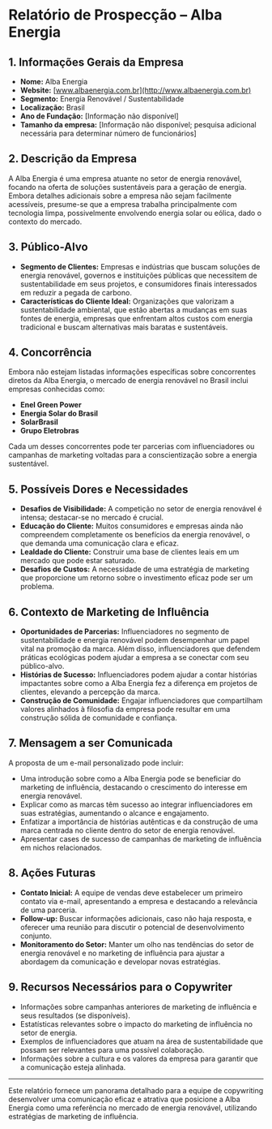 # Relatório de Prospecção – Alba Energia

## 1. Informações Gerais da Empresa

- **Nome:** Alba Energia
- **Website:** [www.albaenergia.com.br](http://www.albaenergia.com.br)
- **Segmento:** Energia Renovável / Sustentabilidade
- **Localização:** Brasil
- **Ano de Fundação:** [Informação não disponível]
- **Tamanho da empresa:** [Informação não disponível; pesquisa adicional necessária para determinar número de funcionários]

## 2. Descrição da Empresa

A Alba Energia é uma empresa atuante no setor de energia renovável, focando na oferta de soluções sustentáveis para a geração de energia. Embora detalhes adicionais sobre a empresa não sejam facilmente acessíveis, presume-se que a empresa trabalha principalmente com tecnologia limpa, possivelmente envolvendo energia solar ou eólica, dado o contexto do mercado.

## 3. Público-Alvo 

- **Segmento de Clientes:** Empresas e indústrias que buscam soluções de energia renovável, governos e instituições públicas que necessitem de sustentabilidade em seus projetos, e consumidores finais interessados em reduzir a pegada de carbono.
- **Características do Cliente Ideal:** Organizações que valorizam a sustentabilidade ambiental, que estão abertas a mudanças em suas fontes de energia, empresas que enfrentam altos custos com energia tradicional e buscam alternativas mais baratas e sustentáveis.

## 4. Concorrência

Embora não estejam listadas informações específicas sobre concorrentes diretos da Alba Energia, o mercado de energia renovável no Brasil inclui empresas conhecidas como:

- **Enel Green Power**
- **Energia Solar do Brasil**
- **SolarBrasil**
- **Grupo Eletrobras**

Cada um desses concorrentes pode ter parcerias com influenciadores ou campanhas de marketing voltadas para a conscientização sobre a energia sustentável.

## 5. Possíveis Dores e Necessidades

- **Desafios de Visibilidade:** A competição no setor de energia renovável é intensa; destacar-se no mercado é crucial.
- **Educação do Cliente:** Muitos consumidores e empresas ainda não compreendem completamente os benefícios da energia renovável, o que demanda uma comunicação clara e eficaz.
- **Lealdade do Cliente:** Construir uma base de clientes leais em um mercado que pode estar saturado.
- **Desafios de Custos:** A necessidade de uma estratégia de marketing que proporcione um retorno sobre o investimento eficaz pode ser um problema.
  
## 6. Contexto de Marketing de Influência

- **Oportunidades de Parcerias:** Influenciadores no segmento de sustentabilidade e energia renovável podem desempenhar um papel vital na promoção da marca. Além disso, influenciadores que defendem práticas ecológicas podem ajudar a empresa a se conectar com seu público-alvo.
- **Histórias de Sucesso:** Influenciadores podem ajudar a contar histórias impactantes sobre como a Alba Energia fez a diferença em projetos de clientes, elevando a percepção da marca.
- **Construção de Comunidade:** Engajar influenciadores que compartilham valores alinhados à filosofia da empresa pode resultar em uma construção sólida de comunidade e confiança.

## 7. Mensagem a ser Comunicada

A proposta de um e-mail personalizado pode incluir:
- Uma introdução sobre como a Alba Energia pode se beneficiar do marketing de influência, destacando o crescimento do interesse em energia renovável.
- Explicar como as marcas têm sucesso ao integrar influenciadores em suas estratégias, aumentando o alcance e engajamento.
- Enfatizar a importância de histórias autênticas e da construção de uma marca centrada no cliente dentro do setor de energia renovável.
- Apresentar cases de sucesso de campanhas de marketing de influência em nichos relacionados.

## 8. Ações Futuras

- **Contato Inicial:** A equipe de vendas deve estabelecer um primeiro contato via e-mail, apresentando a empresa e destacando a relevância de uma parceria.
- **Follow-up:** Buscar informações adicionais, caso não haja resposta, e oferecer uma reunião para discutir o potencial de desenvolvimento conjunto.
- **Monitoramento do Setor:** Manter um olho nas tendências do setor de energia renovável e no marketing de influência para ajustar a abordagem da comunicação e developar novas estratégias.

## 9. Recursos Necessários para o Copywriter

- Informações sobre campanhas anteriores de marketing de influência e seus resultados (se disponíveis).
- Estatísticas relevantes sobre o impacto do marketing de influência no setor de energia.
- Exemplos de influenciadores que atuam na área de sustentabilidade que possam ser relevantes para uma possível colaboração.
- Informações sobre a cultura e os valores da empresa para garantir que a comunicação esteja alinhada.

--- 

Este relatório fornece um panorama detalhado para a equipe de copywriting desenvolver uma comunicação eficaz e atrativa que posicione a Alba Energia como uma referência no mercado de energia renovável, utilizando estratégias de marketing de influência.